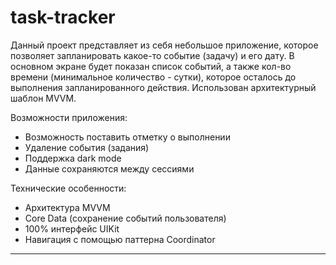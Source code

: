 # task-tracker
Данный проект представляет из себя небольшое приложение, которое позволяет запланировать какое-то событие (задачу) и его дату. В основном экране будет показан список событий, а также кол-во времени (минимальное количество - сутки), которое осталось до выполнения запланированного действия. Использован архитектурный шаблон MVVM.

Возможности приложения:
- Возможность поставить отметку о выполнении
- Удаление события (задания)
- Поддержка dark mode
- Данные сохраняются между сессиями


Технические особенности:
- Архитектура MVVM
- Core Data (сохранение событий пользователя)
- 100% интерфейс UIKit
- Навигация с помощью паттерна Coordinator

____________________________________________________________________________________________________________________________


